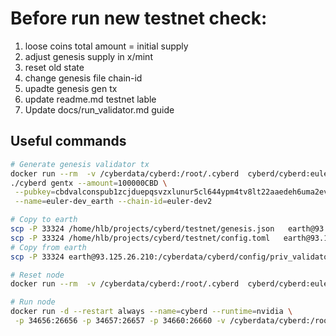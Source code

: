 # Before run new testnet check:

1. loose coins total amount  = initial supply
2. adjust genesis supply in x/mint
3. reset old state
4. change genesis file chain-id
5. upadte genesis gen tx
6. update readme.md testnet lable
7. Update docs/run_validator.md guide

## Useful commands

```bash
# Generate genesis validator tx
docker run --rm  -v /cyberdata/cyberd:/root/.cyberd  cyberd/cyberd:euler-dev1 cyberd tendermint show-validator
./cyberd gentx --amount=100000CBD \
 --pubkey=cbdvalconspub1zcjduepqsvzxlunur5cl644ypm4tv8lt22aaedeh6uma2ev7ux7y7tdlnhnqd5f0q3 \
 --name=euler-dev_earth --chain-id=euler-dev2
```

```bash
# Copy to earth
scp -P 33324 /home/hlb/projects/cyberd/testnet/genesis.json   earth@93.125.26.210:/cyberdata/cyberd/config/
scp -P 33324 /home/hlb/projects/cyberd/testnet/config.toml   earth@93.125.26.210:/cyberdata/cyberd/config/
# Copy from earth
scp -P 33324 earth@93.125.26.210:/cyberdata/cyberd/config/priv_validator.json ~/.cyberd/config/
```

```bash
# Reset node
docker run --rm  -v /cyberdata/cyberd:/root/.cyberd  cyberd/cyberd:euler-dev2 cyberd unsafe-reset-all
```

```bash
# Run node
docker run -d --restart always --name=cyberd --runtime=nvidia \
 -p 34656:26656 -p 34657:26657 -p 34660:26660 -v /cyberdata/cyberd:/root/.cyberd  cyberd/cyberd:euler-dev2
```